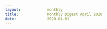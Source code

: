 ```yaml
---
layout:            monthly
title:             Monthly Digest April 2020
date:              2020-04-01
---
```

